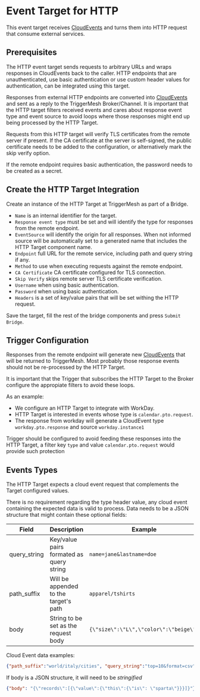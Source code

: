 # Event Target for HTTP

This event target receives [CloudEvents][ce] and turns them into HTTP request that consume external services.

## Prerequisites

The HTTP event target sends requests to arbitrary URLs and wraps responses in CloudEvents back to the caller. HTTP endpoints that are unauthenticated, use basic authentication or use custom header values for authentication, can be integrated using this target.

Responses from external HTTP endpoints are converted into [CloudEvents][ce] and sent as a reply to the TriggerMesh Broker/Channel. It is important that the HTTP target filters received events and cares about response event type and event source to avoid loops where those responses might end up being processed by the HTTP Target.

Requests from this HTTP target will verify TLS certificates from the remote server if present. If the CA certificate at the server is self-signed, the public certificate needs to be added to the configuration, or alternatively mark the skip verify option.

If the remote endpoint requires basic authentication, the password needs to be created as a secret.

## Create the HTTP Target Integration

Create an instance of the HTTP Target at TriggerMesh as part of a Bridge.

- `Name` is an internal identifier for the target.
- `Response event type` must be set and will identify the type for responses from the remote endpoint.
- `EventSource` will identify the origin for all responses. When not informed source will be automatically set to a generated name that includes the HTTP Target component name.
- `Endpoint` full URL for the remote service, including path and query string if any.
- `Method` to use when executing requests against the remote endpoint.
- `CA Certificate`  CA certificate configured for TLS connection.
- `Skip Verify` skips remote server TLS certificate verification.
- `Username` when using basic authentication.
- `Password` when using basic authentication.
- `Headers` is a set of key/value pairs that will be set withing the HTTP request.

Save the target, fill the rest of the bridge components and press `Submit Bridge`.

## Trigger Configuration

Responses from the remote endpoint will generate new [CloudEvents][ce] that will be returned to TriggerMesh. Most probably those response events should not be re-processed by the HTTP Target.

It is important that the Trigger that subscribes the HTTP Target to the Broker configure the appropiate filters to avoid these loops.

As an example:

- We configure an HTTP Target to integrate with WorkDay.
- HTTP Target is interested in events whose type is `calendar.pto.request`.
- The response from workday will generate a CloudEvent type `workday.pto.response` and source `workday.instance1`

Trigger should be configured to avoid feeding these responses into the HTTP Target, a filter key `type` and value `calendar.pto.request` would provide such protection

## Events Types

The HTTP Target expects a cloud event request that complements the Target configured values.

There is no requirement regarding the type header value, any cloud event containing the expected data is valid to process. Data needs to be a JSON structure that might contain these optional fields:


| Field  | Description   | Example             |
|---          |---            |---                  |
| query_string | Key/value pairs formated as query string   | `name=jane&lastname=doe`  |
| path_suffix      | Will be appended to the target's path   | `apparel/tshirts`   |
| body     | String to be set as the request body   | `{\"size\":\"L\",\"color\":\"beige\"}`  |

Cloud Event data examples:

```json
{"path_suffix":"world/italy/cities", "query_string":"top=10&format=csv"}
```

If body is a JSON structure, it will need to be _stringified_

```json
{"body": "{\"records\":[{\"value\":{\"this\":{\"is\": \"sparta\"}}}]}"}
```


[ce]: https://cloudevents.io